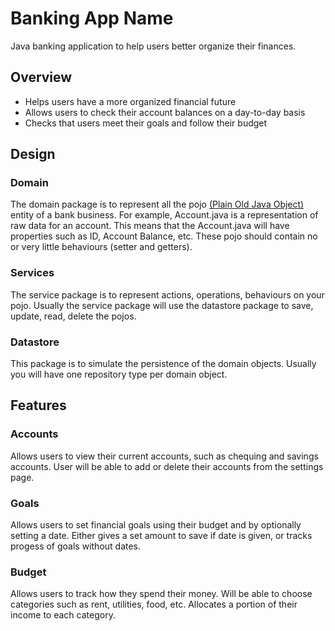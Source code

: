 # Banking App Name

Java banking application to help users better organize their finances.

## Overview

+ Helps users have a more organized financial future
+ Allows users to check their account balances on a day-to-day basis
+ Checks that users meet their goals and follow their budget

## Design

### Domain
The domain package is to represent all the pojo [(Plain Old Java Object)](https://en.wikipedia.org/wiki/Plain_old_Java_object) entity of a bank business.
For example, Account.java is a representation of raw data for an account. This means that the Account.java will have properties such as ID, Account Balance, etc.
These pojo should contain no or very little behaviours (setter and getters).

### Services
The service package is to represent actions, operations, behaviours on your pojo. Usually the service package will use the datastore package to save, update, read, delete the pojos.

### Datastore
This package is to simulate the persistence of the domain objects. Usually you will have one repository type per domain object.

## Features

### Accounts
Allows users to view their current accounts, such as chequing and savings accounts. User will be able to add or delete their accounts from the settings page.

### Goals
Allows users to set financial goals using their budget and by optionally setting a date. Either gives a set amount to save if date is given, or tracks progess of goals without dates.

### Budget
Allows users to track how they spend their money. Will be able to choose categories such as rent, utilities, food, etc. Allocates a portion of their income to each category.
